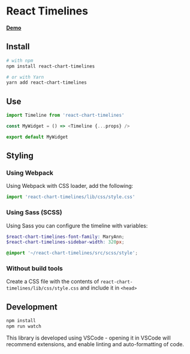 # React Timelines

[**Demo**](https://yanghaostudy.github.io/react-chart-timelines/)

## Install

```sh
# with npm
npm install react-chart-timelines

# or with Yarn
yarn add react-chart-timelines
```

## Use

```js
import Timeline from 'react-chart-timelines'

const MyWidget = () => <Timeline {...props} />

export default MyWidget
```

## Styling

### Using Webpack

Using Webpack with CSS loader, add the following:

```js
import 'react-chart-timelines/lib/css/style.css'
```

### Using Sass (SCSS)

Using Sass you can configure the timeline with variables:

```scss
$react-chart-timelines-font-family: MaryAnn;
$react-chart-timelines-sidebar-width: 320px;

@import '~/react-chart-timelines/src/scss/style';
```

### Without build tools

Create a CSS file with the contents of `react-chart-timelines/lib/css/style.css` and include it in `<head>`

## Development

```sh
npm install
npm run watch
```

This library is developed using VSCode - opening it in VSCode will recommend extensions, and enable linting and auto-formatting of code.
